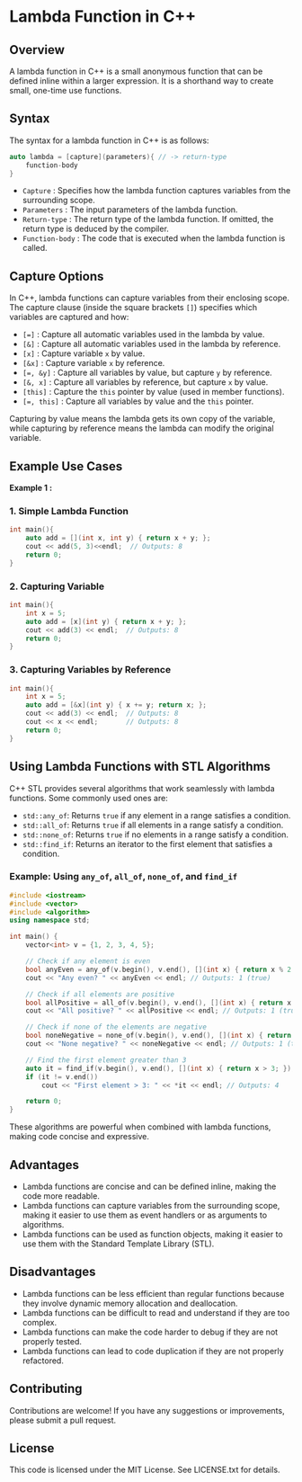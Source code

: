 # Lambda Function in C++

## Overview

A lambda function in C++ is a small anonymous function that can be defined inline within a larger expression. It is a shorthand way to create small, one-time use functions.

## Syntax

The syntax for a lambda function in C++ is as follows:

```cpp
auto lambda = [capture](parameters){ // -> return-type
    function-body
}
```

- `Capture` : Specifies how the lambda function captures variables from the surrounding scope.
- `Parameters` : The input parameters of the lambda function.
- `Return-type` : The return type of the lambda function. If omitted, the return type is deduced by the compiler.
- `Function-body` : The code that is executed when the lambda function is called.

## Capture Options

In C++, lambda functions can capture variables from their enclosing scope. The capture clause (inside the square brackets `[]`) specifies which variables are captured and how:

- `[=]` : Capture all automatic variables used in the lambda by value.
- `[&]` : Capture all automatic variables used in the lambda by reference.
- `[x]` : Capture variable `x` by value.
- `[&x]` : Capture variable `x` by reference.
- `[=, &y]` : Capture all variables by value, but capture `y` by reference.
- `[&, x]` : Capture all variables by reference, but capture `x` by value.
- `[this]` : Capture the `this` pointer by value (used in member functions).
- `[=, this]` : Capture all variables by value and the `this` pointer.

Capturing by value means the lambda gets its own copy of the variable, while capturing by reference means the lambda can modify the original variable.

## Example Use Cases

**Example 1 :**

### 1. Simple Lambda Function

```cpp
int main(){
    auto add = [](int x, int y) { return x + y; };
    cout << add(5, 3)<<endl;  // Outputs: 8
    return 0;
}
```

### 2. Capturing Variable

```cpp
int main(){
    int x = 5;
    auto add = [x](int y) { return x + y; };
    cout << add(3) << endl;  // Outputs: 8
    return 0;
}
```

### 3. Capturing Variables by Reference

```cpp
int main(){
    int x = 5;
    auto add = [&x](int y) { x += y; return x; };
    cout << add(3) << endl;  // Outputs: 8
    cout << x << endl;       // Outputs: 8
    return 0;
}
```

## Using Lambda Functions with STL Algorithms

C++ STL provides several algorithms that work seamlessly with lambda functions. Some commonly used ones are:

- `std::any_of`: Returns `true` if any element in a range satisfies a condition.
- `std::all_of`: Returns `true` if all elements in a range satisfy a condition.
- `std::none_of`: Returns `true` if no elements in a range satisfy a condition.
- `std::find_if`: Returns an iterator to the first element that satisfies a condition.

### Example: Using `any_of`, `all_of`, `none_of`, and `find_if`

```cpp
#include <iostream>
#include <vector>
#include <algorithm>
using namespace std;

int main() {
    vector<int> v = {1, 2, 3, 4, 5};

    // Check if any element is even
    bool anyEven = any_of(v.begin(), v.end(), [](int x) { return x % 2 == 0; });
    cout << "Any even? " << anyEven << endl; // Outputs: 1 (true)

    // Check if all elements are positive
    bool allPositive = all_of(v.begin(), v.end(), [](int x) { return x > 0; });
    cout << "All positive? " << allPositive << endl; // Outputs: 1 (true)

    // Check if none of the elements are negative
    bool noneNegative = none_of(v.begin(), v.end(), [](int x) { return x < 0; });
    cout << "None negative? " << noneNegative << endl; // Outputs: 1 (true)

    // Find the first element greater than 3
    auto it = find_if(v.begin(), v.end(), [](int x) { return x > 3; });
    if (it != v.end())
        cout << "First element > 3: " << *it << endl; // Outputs: 4

    return 0;
}
```

These algorithms are powerful when combined with lambda functions, making code concise and expressive.

## Advantages

- Lambda functions are concise and can be defined inline, making the code more readable.
- Lambda functions can capture variables from the surrounding scope, making it easier to use them as event handlers or as arguments to algorithms.
- Lambda functions can be used as function objects, making it easier to use them with the Standard Template Library (STL).

## Disadvantages

- Lambda functions can be less efficient than regular functions because they involve dynamic memory allocation and deallocation.
- Lambda functions can be difficult to read and understand if they are too complex.
- Lambda functions can make the code harder to debug if they are not properly tested.
- Lambda functions can lead to code duplication if they are not properly refactored.

## Contributing

Contributions are welcome! If you have any suggestions or improvements, please submit a pull request.

## License

This code is licensed under the MIT License. See LICENSE.txt for details.
